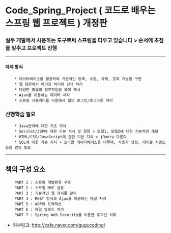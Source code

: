 # Code_Spring_Project ( 코드로 배우는 스프링 웹 프로젝트 ) 개정판
### 실무 개발에서 사용하는 도구로써 스프링을 다루고 있습니다 > 순서에 초점을 맞추고 프로젝트 진행

<hr/>

#### 예제 방식
```
    * 데이터베이스를 활용하여 기본적인 등록, 수정, 삭제, 조회 기능을 구현
    * 웹 화면에서 페이징 처리와 검색 처리
    * 다양한 종류의 첨부파일을 웹에 게시
    * Ajax를 이용하는 데이터 처리
    * 스프링 시큐리티를 이용해서 웹의 로그인/로그아웃 처리
```

### 선행학습 필요
```
    * Java언어에 대한 기초 지식
    * Servlet/JSP에 대한 기본 지식 및 경험 > 모델1, 모델2에 대한 기본적인 개념
    * HTML/CSS/JavaScript에 관한 기본 지식 > jQuery 다룬다
    * SQL에 대한 기본 지식 > 오라클 데이터베이스를 다루며, 사용자 생성, 테이블 시퀀스 등의 경험 필요
```
<hr/>

## 책의 구성 요소
```
    PART 1 : 스프링 개발환경 구축
    PART 2 : 스프링 MVC 설정
    PART 3 : 기본적인 웹 게시물 관리
    PART 4 : REST 방식과 Ajax를 이용하는 댓글 처리
    PART 5 : AOP와 트랙잭션
    PART 6 : 파일 업로드 처리
    PART 7 : Spring Web Security를 이용한 로그인 처리
```


* 외부링크: <http://cafe.naver.com/gugucoding/>
